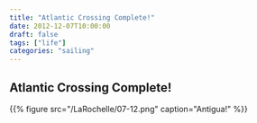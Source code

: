 ```yaml
---
title: "Atlantic Crossing Complete!"
date: 2012-12-07T10:00:00
draft: false
tags: ["life"]
categories: "sailing"
---
```


## Atlantic Crossing Complete!

{{% figure src="/LaRochelle/07-12.png" caption="Antigua!" %}}

